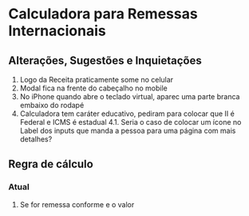 # Calculadora para Remessas Internacionais

## Alterações, Sugestões e Inquietações

1. Logo da Receita praticamente some no celular
2. Modal fica na frente do cabeçalho no mobile
3. No iPhone quando abre o teclado virtual, aparec uma parte branca embaixo do rodapé
4. Calculadora tem caráter educativo, pediram para colocar que II é Federal e ICMS é estadual
    4.1. Seria o caso de colocar um ícone no Label dos inputs que manda a pessoa para uma página com mais detalhes?


## Regra de cálculo

### Atual
1. Se for remessa conforme e o valor